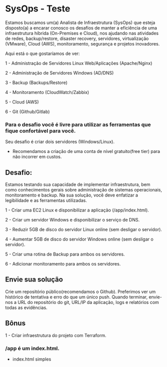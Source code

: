 # SysOps - Teste
Estamos buscamos um(a) Analista de Infraestrutura (SysOps) que esteja disposto(a) a encarar conosco os desafios de manter a eficiência de uma infraestrutura híbrida (On-Premises e Cloud), nos ajudando nas atividades de redes, backup/restore, disaster recovery, servidores, virtualização (VMware), Cloud (AWS), monitoramento, segurança e projetos inovadores.

Aqui está o que gostaríamos de ver:

1 - Administração de Servidores Linux Web/Aplicações (Apache/Nginx)

2 - Administração de Servidores Windows (AD/DNS)

3 - Backup (Backups/Restore)

4 - Monitoramento (CloudWatch/Zabbix)

5 - Cloud (AWS)

6 - Git (Github/Gitlab)

### Para o desafio você é livre para utilizar as ferramentas que fique confortável para você.

Seu desafio é criar dois servidores (Windows/Linux).

* Recomendamos a criação de uma conta de nível gratuito(free tier) para não incorrer em custos.

## Desafio:

Estamos testando sua capacidade de implementar infraestrutura, bem como conhecimentos gerais sobre administração de sistemas operacionais, monitoramento e backup. Na sua solução, você deve enfatizar a legibilidade e as ferramentas utilizadas.

1 - Criar uma EC2 Linux e disponibilizar a aplicação (/app/index.html).

2 - Criar um servidor Windows e disponibilizar o serviço de DNS.

3 - Reduzir 5GB de disco do servidor Linux online (sem desligar o servidor).

4 - Aumentar 5GB de disco do servidor Windows online (sem desligar o servidor).

5 - Criar uma rotina de Backup para ambos os servidores.

6 - Adicionar monitoramento para ambos os servidores.

## Envie sua solução

Crie um repositório público(recomendamos o Github). Preferimos ver um histórico de tentativa e erro do que um único push. Quando terminar, envie-nos a URL do repositório do git, URL/IP da aplicação, logs e relatórios com todas as evidências.

## Bônus

1 - Criar infraestrutura do projeto com Terraform.

### /app é um index.html.

- index.html simples
